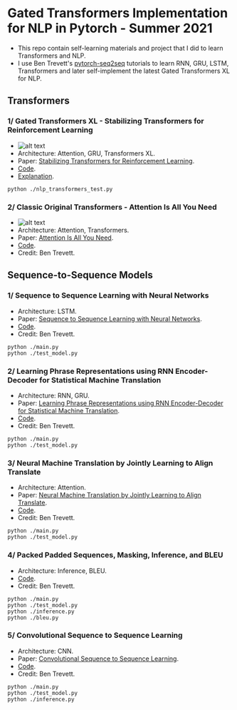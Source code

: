 # Gated Transformers Implementation for NLP in Pytorch - Summer 2021
- This repo contain self-learning materials and project that I did to learn Transformers and NLP.
- I use Ben Trevett's [pytorch-seq2seq](https://github.com/bentrevett/pytorch-seq2seq) tutorials to learn RNN, GRU, LSTM, Transformers and later self-implement the latest Gated Transformers XL for NLP.

## Transformers
### 1/ Gated Transformers XL - Stabilizing Transformers for Reinforcement Learning
- ![alt text](https://github.com/mnguyen0226/gated_transformers_nlp/blob/main/imgs/gated_transformers.png)
- Architecture: Attention, GRU, Transformers XL.
- Paper: [Stabilizing Transformers for Reinforcement Learning](https://arxiv.org/abs/1910.067640).
- [Code](https://github.com/mnguyen0226/gated_transformers_nlp/tree/main/src/gated_transformers_nlp/utils/gated_transformers).
- [Explanation]().
```
python ./nlp_transformers_test.py
```

### 2/ Classic Original Transformers - Attention Is All You Need
- ![alt text](https://github.com/mnguyen0226/gated_transformers_nlp/blob/main/imgs/original_transformers.png)
- Architecture: Attention, Transformers.
- Paper: [Attention Is All You Need](https://arxiv.org/abs/1706.03762).
- [Code](https://github.com/mnguyen0226/gated_transformers_nlp/tree/main/src/gated_transformers_nlp/utils/original_transformers).
- Credit: Ben Trevett.

## Sequence-to-Sequence Models
### 1/ Sequence to Sequence Learning with Neural Networks
- Architecture: LSTM.
- Paper: [Sequence to Sequence Learning with Neural Networks](https://arxiv.org/abs/1409.3215).
- [Code](https://github.com/mnguyen0226/gated_transformers_nlp/tree/main/src/seq2seq_nlp/seq2seq_with_nn).
- Credit: Ben Trevett.
```
python ./main.py
python ./test_model.py
```

### 2/ Learning Phrase Representations using RNN Encoder-Decoder for Statistical Machine Translation
- Architecture: RNN, GRU.
- Paper: [Learning Phrase Representations using RNN Encoder-Decoder for Statistical Machine Translation](https://arxiv.org/abs/1406.1078).
- [Code](https://github.com/mnguyen0226/gated_transformers_nlp/tree/main/src/seq2seq_nlp/statistical_machine_translation).
- Credit: Ben Trevett.
```
python ./main.py
python ./test_model.py
```

### 3/ Neural Machine Translation by Jointly Learning to Align Translate
- Architecture: Attention.
- Paper: [Neural Machine Translation by Jointly Learning to Align Translate](https://arxiv.org/abs/1409.0473).
- [Code](https://github.com/mnguyen0226/gated_transformers_nlp/tree/main/src/seq2seq_nlp/nmt_jointly_learning).
- Credit: Ben Trevett.
```
python ./main.py
python ./test_model.py
```

### 4/ Packed Padded Sequences, Masking, Inference, and BLEU
- Architecture: Inference, BLEU.
- [Code](https://github.com/mnguyen0226/gated_transformers_nlp/tree/main/src/seq2seq_nlp/packed_padded_sequences_bleu).
- Credit: Ben Trevett.
```
python ./main.py
python ./test_model.py
python ./inference.py
python ./bleu.py
```

### 5/ Convolutional Sequence to Sequence Learning
- Architecture: CNN.
- Paper: [Convolutional Sequence to Sequence Learning](https://arxiv.org/abs/1705.03122).
- [Code](https://github.com/mnguyen0226/gated_transformers_nlp/tree/main/src/seq2seq_nlp/conv_seq2seq).
- Credit: Ben Trevett.
```
python ./main.py
python ./test_model.py
python ./inference.py
```







